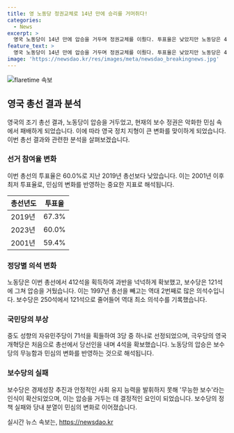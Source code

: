 ```yaml
---
title: 영 노동당 정권교체로 14년 만에 승리를 거머쥐다!
categories:
  - News
excerpt: >
  영국 노동당이 14년 만에 압승을 거두며 정권교체를 이뤘다. 투표율은 낮았지만 노동당은 412석을 확보, 보수당을 크게 압도했다. 수낵 총리는 사임을 발표하며 죄송하다고 말했고, 이로써 영국 정치 지형이 급변했다. 노동당은 악화한 민심을 돌리며 중도 성향의 자유민주당과 함께 강세를 보였고, 극우당과 스코틀랜드국민당은 결과를 따라주지 못했다.
feature_text: >
  영국 노동당이 14년 만에 압승을 거두며 정권교체를 이뤘다. 투표율은 낮았지만 노동당은 412석을 확보, 보수당을 크게 압도했다. 수낵 총리는 사임을 발표하며 죄송하다고 말했고, 이로써 영국 정치 지형이 급변했다. 노동당은 악화한 민심을 돌리며 중도 성향의 자유민주당과 함께 강세를 보였고, 극우당과 스코틀랜드국민당은 결과를 따라주지 못했다.
image: 'https://newsdao.kr/res/images/meta/newsdao_breakingnews.jpg'
---
```


<p><img src="https://newsdao.kr/res/images/meta/newsdao_breakingnews.jpg" alt="flaretime 속보" /></p>

<h2 data-ke-size="size26">영국 총선 결과 분석</h2>

<p data-ke-size="size16">영국의 조기 총선 결과, 노동당이 압승을 거두었고, 현재의 보수 정권은 악화한 민심 속에서 패배하게 되었습니다. 이에 따라 영국 정치 지형이 큰 변화를 맞이하게 되었습니다. 이번 총선 결과와 관련한 분석을 살펴보겠습니다.</p>

<h3 data-ke-size="size24">선거 참여율 변화</h3>

<p data-ke-size="size16">이번 총선의 투표율은 60.0%로 지난 2019년 총선보다 낮았습니다. 이는 2001년 이후 최저 투표율로, 민심의 변화를 반영하는 중요한 지표로 해석됩니다.</p>

<table>
    <thead>
        <tr>
            <th>총선년도</th>
            <th>투표율</th>
        </tr>
    </thead>
    <tbody>
        <tr>
            <td>2019년</td>
            <td>67.3%</td>
        </tr>
        <tr>
            <td>2023년</td>
            <td>60.0%</td>
        </tr>
        <tr>
            <td>2001년</td>
            <td>59.4%</td>
        </tr>
    </tbody>
</table>

<h3 data-ke-size="size24">정당별 의석 변화</h3>

<p data-ke-size="size16">노동당은 이번 총선에서 412석을 획득하여 과반을 넉넉하게 확보했고, 보수당은 121석에 그쳐 압승을 거뒀습니다. 이는 1997년 총선을 빼고는 역대 2번째로 많은 의석수입니다. 보수당은 250석에서 121석으로 줄어들어 역대 최소 의석수를 기록했습니다.</p>

<h3 data-ke-size="size24">국민당의 부상</h3>

<p data-ke-size="size16">중도 성향의 자유민주당이 71석을 획들하여 3당 중 하나로 선정되었으며, 극우당의 영국개혁당은 처음으로 총선에서 당선인을 내며 4석을 확보했습니다. 노동당의 압승은 보수당의 무능함과 민심의 변화를 반영하는 것으로 해석됩니다.</p>

<h3 data-ke-size="size24">보수당의 실패</h3>

<p data-ke-size="size16">보수당은 경제성장 추진과 안정적인 사회 유지 능력을 발휘하지 못해 '무능한 보수'라는 인식이 확산되었으며, 이는 압승을 거두는 데 결정적인 요인이 되었습니다. 보수당의 정책 실패와 당내 분열이 민심의 변화로 이어졌습니다.</p>
실시간 뉴스 속보는, <a href="https://newsdao.kr" rel="dofollow">https://newsdao.kr</a>


